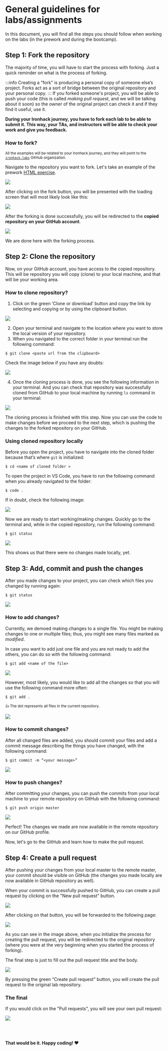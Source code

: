 # General guidelines for labs/assignments

In this document, you will find all the steps you should follow when working on the labs (in the prework and during the bootcamp).

## Step 1: Fork the repository

The majority of time, you will have to start the process with forking. Just a quick reminder on what is the process of forking.

:::info
Creating a “fork” is producing a personal copy of someone else’s project. Forks act as a sort of bridge between the original repository and your personal copy.
:::
If you forked someone's project, you will be able to push your code (this is called _making pull request_, and we will be talking about it soon) so the owner of the original project can check it and if they find it useful, use it.

**During your Ironhack journey, you have to fork each lab to be able to submit it. This way, your TAs, and instructors will be able to check your work and give you feedback.**

### How to fork?

<small>All the examples will be related to your Ironhack journey, and they will point to the [`ironhack-labs`](https://github.com/ironhack-labs) GitHub organization. </small>

Navigate to the repository you want to fork. Let's take an example of the prework [HTML exercise](https://github.com/ironhack-labs/lab-html-exercise).

![](https://s3-eu-west-1.amazonaws.com/ih-materials/uploads/upload_926952599ca89301b826696c209fd338.png)

After clicking on the fork button, you will be presented with the loading screen that will most likely look like this:

![](https://s3-eu-west-1.amazonaws.com/ih-materials/uploads/upload_10963380e2cfbaab068f92027378ebed.png)

After the forking is done successfully, you will be redirected to the **copied repository on your GitHub account**.

![](https://s3-eu-west-1.amazonaws.com/ih-materials/uploads/upload_ab52ba11af58807f2b0ce6bc33eddcd4.png)

We are done here with the forking process.

## Step 2: Clone the repository

Now, on your GitHub account, you have access to the copied repository. This will be repository you will copy (clone) to your local machine, and that will be your working area.

### How to clone repository?

1. Click on the green ‘Clone or download’ button and copy the link by selecting and copying or by using the clipboard button.

![](https://s3-eu-west-1.amazonaws.com/ih-materials/uploads/upload_d60e750aafbfe7838bbdbf28619561c4.png)

2. Open your terminal and navigate to the location where you want to store the local version of your repository.
3. When you navigated to the correct folder in your terminal run the following command:

```shell
$ git clone <paste url from the clipboard>
```

Check the image below if you have any doubts:

![](https://s3-eu-west-1.amazonaws.com/ih-materials/uploads/upload_84541b74195c3a6bb9cde5ff753e3118.png)

4. Once the cloning process is done, you see the following information in your terminal. And you can check that repository was successfully cloned from GitHub to your local machine by running `ls` command in your terminal:

![](https://s3-eu-west-1.amazonaws.com/ih-materials/uploads/upload_ab79b2e53c91a60727bcb4722a251df3.png)

The cloning process is finished with this step. Now you can use the code to make changes before we proceed to the next step, which is pushing the changes to the forked repository on your GitHub.

### Using cloned repository locally

Before you open the project, you have to navigate into the cloned folder because that’s where `git` is initialized:

```shell
$ cd <name of cloned folder >
```

To open the project in VS Code, you have to run the following command when you already navigated to the folder:

```shell
$ code .
```

If in doubt, check the following image:

![](https://s3-eu-west-1.amazonaws.com/ih-materials/uploads/upload_abb34eb9484260ac24726a7c6ff29b88.png)

Now we are ready to start working/making changes. Quickly go to the terminal and, while in the copied repository, run the following command:

```shell
$ git status
```

![](https://s3-eu-west-1.amazonaws.com/ih-materials/uploads/upload_1b15541cf9a6df25582e47584ad84cef.png)

This shows us that there were no changes made locally, yet.

## Step 3: Add, commit and push the changes

After you made changes to your project, you can check which files you changed by running again:

```shell
$ git status
```

![](https://s3-eu-west-1.amazonaws.com/ih-materials/uploads/upload_5813099ab6bff940f70b5449ccb15c19.png)

### How to add changes?

Currently, we demoed making changes to a single file. You might be making changes to one or multiple files; thus, you might see many files marked as _modified_.

In case you want to add just one file and you are not ready to add the others, you can do so with the following command:

```shell
$ git add <name of the file>
```

![](https://s3-eu-west-1.amazonaws.com/ih-materials/uploads/upload_af98ae73d69b521b9e4caaa55341e10a.png)

However, most likely, you would like to add all the changes so that you will use the following command more often:

```shell
$ git add .
```

<small> :+1: The dot represents all files in the current repository.</small>

![](https://s3-eu-west-1.amazonaws.com/ih-materials/uploads/upload_140e62e6beddcf8a2af5c1f16af0868c.png)

### How to commit changes?

After all changed files are added, you should commit your files and add a commit message describing the things you have changed, with the following command:

```shell
$ git commit -m “<your message>”
```

![](https://s3-eu-west-1.amazonaws.com/ih-materials/uploads/upload_0ef0ad72a3dbf04e13f526316d45a606.png)

### How to push changes?

After committing your changes, you can push the commits from your local machine to your remote repository on GitHub with the following command:

```shell
$ git push origin master
```

![](https://s3-eu-west-1.amazonaws.com/ih-materials/uploads/upload_85546a18406a582e059fe7dd08d388f8.png)

Perfect! The changes we made are now available in the remote repository on our GitHub profile.

Now, let's go to the GitHub and learn how to make the pull request.

## Step 4: Create a pull request

After pushing your changes from your local master to the remote master, your commit should be visible on GitHub (the changes you made locally are now available in GitHub repository as well).

When your commit is successfully pushed to GitHub, you can create a pull request by clicking on the "New pull request" button.

![](https://s3-eu-west-1.amazonaws.com/ih-materials/uploads/upload_4da38401d30beacf8a0f1564ff0b422c.png)

After clicking on that button, you will be forwarded to the following page:

![](https://s3-eu-west-1.amazonaws.com/ih-materials/uploads/upload_63b74775dbb75f3b0ec07aed6ec6b082.png)

As you can see in the image above, when you initialize the process for creating the pull request, you will be redirected to the original repository (where you were at the very beginning when you started the process of forking).

The final step is just to fill out the pull request title and the body.

![](https://s3-eu-west-1.amazonaws.com/ih-materials/uploads/upload_7fd8a357bf140a3d3373e8d35b80aa59.png)

By pressing the green “Create pull request” button, you will create the pull request to the original lab repository.

### The final

If you would click on the "Pull requests", you will see your own pull request:

![](https://s3-eu-west-1.amazonaws.com/ih-materials/uploads/upload_96c6e545d2732b3aff9141191feea59a.png)

<br><br>

**That would be it. Happy coding! :heart:**
